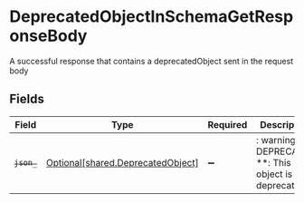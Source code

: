 # DeprecatedObjectInSchemaGetResponseBody

A successful response that contains a deprecatedObject sent in the request body


## Fields

| Field                                                                        | Type                                                                         | Required                                                                     | Description                                                                  |
| ---------------------------------------------------------------------------- | ---------------------------------------------------------------------------- | ---------------------------------------------------------------------------- | ---------------------------------------------------------------------------- |
| ~~`json_`~~                                                                  | [Optional[shared.DeprecatedObject]](../../models/shared/deprecatedobject.md) | :heavy_minus_sign:                                                           | : warning: ** DEPRECATED **: This object is deprecated.                      |